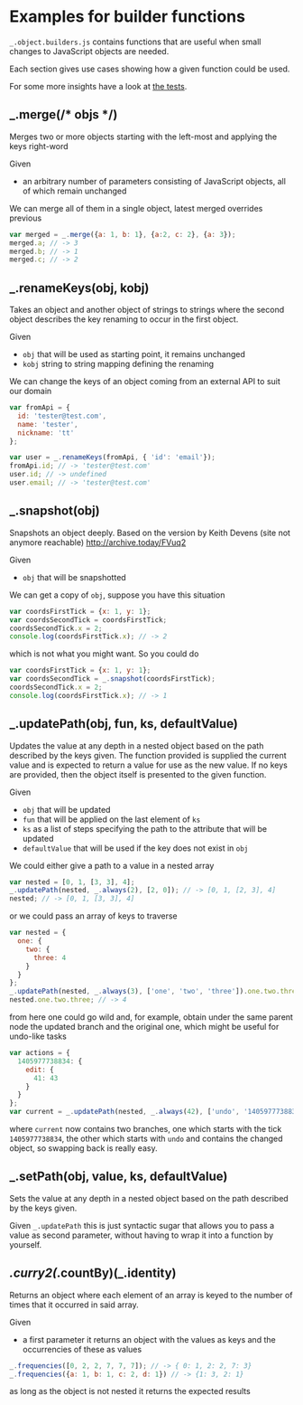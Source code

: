 Examples for builder functions
===================

`_.object.builders.js` contains functions that are useful when small changes to JavaScript 
objects are needed.

Each section gives use cases showing how a given function could be used.

For some more insights have a look at [the tests](https://github.com/TheNodeILs/lodash-contrib/blob/master/test/object.builders.js).


_.merge(/* objs */)
-------------------

Merges two or more objects starting with the left-most and applying the keys right-word

Given

 * an arbitrary number of parameters consisting of JavaScript objects, all of which remain unchanged

We can merge all of them in a single object, latest merged overrides previous

```javascript
var merged = _.merge({a: 1, b: 1}, {a:2, c: 2}, {a: 3});
merged.a; // -> 3
merged.b; // -> 1
merged.c; // -> 2
```

_.renameKeys(obj, kobj)
-----------------------

Takes an object and another object of strings to strings where the second object describes 
the key renaming to occur in the first object.

Given

 * `obj` that will be used as starting point, it remains unchanged
 * `kobj` string to string mapping defining the renaming

We can change the keys of an object coming from an external API to suit our domain

```javascript
var fromApi = {
  id: 'tester@test.com',
  name: 'tester',
  nickname: 'tt'
};

var user = _.renameKeys(fromApi, { 'id': 'email'});
fromApi.id; // -> 'tester@test.com'
user.id; // -> undefined
user.email; // -> 'tester@test.com'
```

_.snapshot(obj)
---------------

Snapshots an object deeply. Based on the version by Keith Devens (site not anymore reachable) 
http://archive.today/FVuq2
 
Given

 * `obj` that will be snapshotted

We can get a copy of `obj`, suppose you have this situation

```javascript
var coordsFirstTick = {x: 1, y: 1};
var coordsSecondTick = coordsFirstTick;
coordsSecondTick.x = 2;
console.log(coordsFirstTick.x); // -> 2
```

which is not what you might want. So you could do

```javascript
var coordsFirstTick = {x: 1, y: 1};
var coordsSecondTick = _.snapshot(coordsFirstTick);
coordsSecondTick.x = 2;
console.log(coordsFirstTick.x); // -> 1
```

_.updatePath(obj, fun, ks, defaultValue)
----------------------------------------

Updates the value at any depth in a nested object based on the path described by 
the keys given. The function provided is supplied the current value and is expected 
to return a value for use as the new value. If no keys are provided, then the object 
itself is presented to the given function.

Given

 * `obj` that will be updated
 * `fun` that will be applied on the last element of `ks`
 * `ks` as a list of steps specifying the path to the attribute that will be updated
 * `defaultValue` that will be used if the key does not exist in `obj`

We could either give a path to a value in a nested array

```javascript
var nested = [0, 1, [3, 3], 4];
_.updatePath(nested, _.always(2), [2, 0]); // -> [0, 1, [2, 3], 4]
nested; // -> [0, 1, [3, 3], 4]
```

or we could pass an array of keys to traverse

```javascript
var nested = {
  one: {
    two: {
      three: 4
    }
  }
};
_.updatePath(nested, _.always(3), ['one', 'two', 'three']).one.two.three; // -> 3
nested.one.two.three; // -> 4
```

from here one could go wild and, for example, obtain under the same parent node the updated branch
and the original one, which might be useful for undo-like tasks

```javascript
var actions = {
  1405977738834: {
    edit: {
      41: 43
    }
  }
};
var current = _.updatePath(nested, _.always(42), ['undo', '1405977738834', 'edit'], {});
```

where `current` now contains two branches, one which starts with the tick `1405977738834`, the
other which starts with `undo` and contains the changed object, so swapping back is really easy.


_.setPath(obj, value, ks, defaultValue)
----------------------------------------

Sets the value at any depth in a nested object based on the path described by the keys given.

Given `_.updatePath` this is just syntactic sugar that allows you to pass a value as second 
parameter, without having to wrap it into a function by yourself.


_.curry2(_.countBy)(_.identity)
------------------------------

Returns an object where each element of an array is keyed to the number of times that 
it occurred in said array.

Given

* a first parameter it returns an object with the values as keys and the occurrencies
of these as values

```javascript
_.frequencies([0, 2, 2, 7, 7, 7]); // -> { 0: 1, 2: 2, 7: 3}
_.frequencies({a: 1, b: 1, c: 2, d: 1}) // -> {1: 3, 2: 1}
```

as long as the object is not nested it returns the expected results